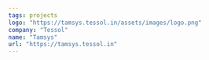 ```yaml
---
tags: projects
logo: "https://tamsys.tessol.in/assets/images/logo.png"
company: "Tessol"
name: "Tamsys"
url: "https://tamsys.tessol.in"
---
```

